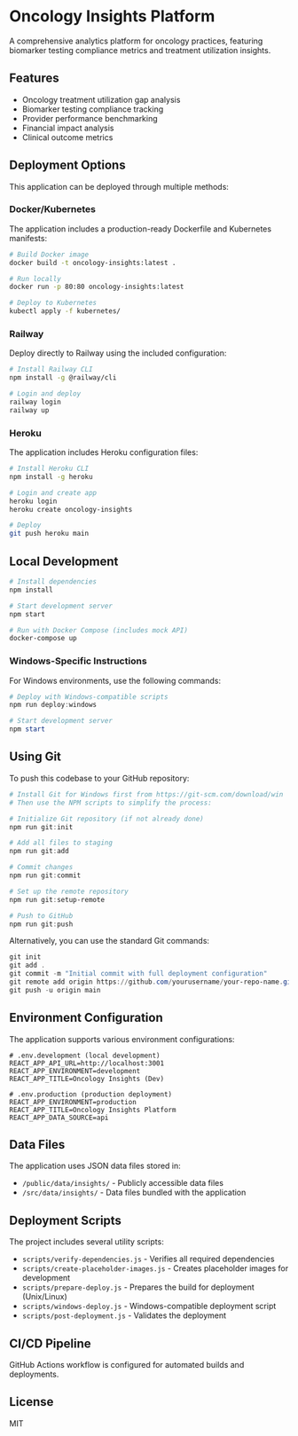 # Oncology Insights Platform

A comprehensive analytics platform for oncology practices, featuring biomarker testing compliance metrics and treatment utilization insights.

## Features

- Oncology treatment utilization gap analysis
- Biomarker testing compliance tracking
- Provider performance benchmarking
- Financial impact analysis
- Clinical outcome metrics

## Deployment Options

This application can be deployed through multiple methods:

### Docker/Kubernetes

The application includes a production-ready Dockerfile and Kubernetes manifests:

```bash
# Build Docker image
docker build -t oncology-insights:latest .

# Run locally
docker run -p 80:80 oncology-insights:latest

# Deploy to Kubernetes
kubectl apply -f kubernetes/
```

### Railway

Deploy directly to Railway using the included configuration:

```bash
# Install Railway CLI
npm install -g @railway/cli

# Login and deploy
railway login
railway up
```

### Heroku

The application includes Heroku configuration files:

```bash
# Install Heroku CLI
npm install -g heroku

# Login and create app
heroku login
heroku create oncology-insights

# Deploy
git push heroku main
```

## Local Development

```bash
# Install dependencies
npm install

# Start development server
npm start

# Run with Docker Compose (includes mock API)
docker-compose up
```

### Windows-Specific Instructions

For Windows environments, use the following commands:

```powershell
# Deploy with Windows-compatible scripts
npm run deploy:windows

# Start development server
npm start
```

## Using Git

To push this codebase to your GitHub repository:

```powershell
# Install Git for Windows first from https://git-scm.com/download/win
# Then use the NPM scripts to simplify the process:

# Initialize Git repository (if not already done)
npm run git:init

# Add all files to staging
npm run git:add

# Commit changes
npm run git:commit

# Set up the remote repository
npm run git:setup-remote

# Push to GitHub
npm run git:push
```

Alternatively, you can use the standard Git commands:

```powershell
git init
git add .
git commit -m "Initial commit with full deployment configuration"
git remote add origin https://github.com/yourusername/your-repo-name.git
git push -u origin main
```

## Environment Configuration

The application supports various environment configurations:

```
# .env.development (local development)
REACT_APP_API_URL=http://localhost:3001
REACT_APP_ENVIRONMENT=development
REACT_APP_TITLE=Oncology Insights (Dev)

# .env.production (production deployment)
REACT_APP_ENVIRONMENT=production
REACT_APP_TITLE=Oncology Insights Platform
REACT_APP_DATA_SOURCE=api
```

## Data Files

The application uses JSON data files stored in:

- `/public/data/insights/` - Publicly accessible data files
- `/src/data/insights/` - Data files bundled with the application

## Deployment Scripts

The project includes several utility scripts:

- `scripts/verify-dependencies.js` - Verifies all required dependencies
- `scripts/create-placeholder-images.js` - Creates placeholder images for development
- `scripts/prepare-deploy.js` - Prepares the build for deployment (Unix/Linux)
- `scripts/windows-deploy.js` - Windows-compatible deployment script
- `scripts/post-deployment.js` - Validates the deployment

## CI/CD Pipeline

GitHub Actions workflow is configured for automated builds and deployments.

## License

MIT
